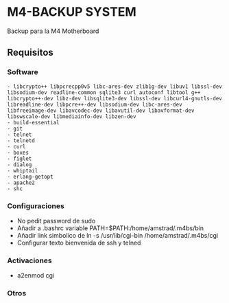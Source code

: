 # M4-BACKUP SYSTEM

Backup para la M4 Motherboard

## Requisitos
### Software

```shell
- libcrypto++ libpcrecpp0v5 libc-ares-dev zlib1g-dev libuv1 libssl-dev libsodium-dev readline-common sqlite3 curl autoconf libtool g++ libcrypto++-dev libz-dev libsqlite3-dev libssl-dev libcurl4-gnutls-dev libreadline-dev libpcre++-dev libsodium-dev libc-ares-dev libfreeimage-dev libavcodec-dev libavutil-dev libavformat-dev libswscale-dev libmediainfo-dev libzen-dev
- build-essential
- git
- telnet
- telnetd
- curl
- boxes
- figlet
- dialog
- whiptail
- erlang-getopt
- apache2
- shc
```

### Configuraciones

- No pedit password de sudo
- Añadir a .bashrc variable PATH=$PATH:/home/amstrad/.m4bs/bin
- Añadir link simbolico de ln -s /usr/lib/cgi-bin /home/amstrad/.m4bs/cgi
- Configurar texto bienvenida de ssh y telned

### Activaciones
- a2enmod cgi

### Otros

